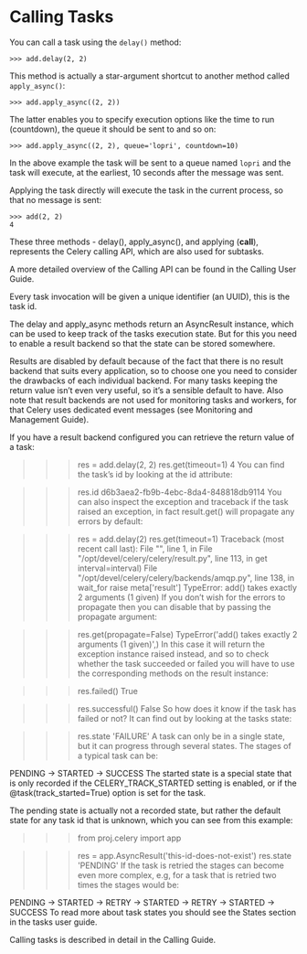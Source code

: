 # Calling Tasks

You can call a task using the `delay()` method:

```
>>> add.delay(2, 2)
```

This method is actually a star-argument shortcut to another method called `apply_async()`:

```
>>> add.apply_async((2, 2))
```

The latter enables you to specify execution options like the time to run (countdown), the queue it should be sent to and so on:

```
>>> add.apply_async((2, 2), queue='lopri', countdown=10)
```

In the above example the task will be sent to a queue named `lopri` and the task will execute, at the earliest, 10 seconds after the message was sent.

Applying the task directly will execute the task in the current process, so that no message is sent:

```
>>> add(2, 2)
4
```

These three methods - delay(), apply_async(), and applying (__call__), represents the Celery calling API, which are also used for subtasks.

A more detailed overview of the Calling API can be found in the Calling User Guide.

Every task invocation will be given a unique identifier (an UUID), this is the task id.

The delay and apply_async methods return an AsyncResult instance, which can be used to keep track of the tasks execution state. But for this you need to enable a result backend so that the state can be stored somewhere.

Results are disabled by default because of the fact that there is no result backend that suits every application, so to choose one you need to consider the drawbacks of each individual backend. For many tasks keeping the return value isn’t even very useful, so it’s a sensible default to have. Also note that result backends are not used for monitoring tasks and workers, for that Celery uses dedicated event messages (see Monitoring and Management Guide).

If you have a result backend configured you can retrieve the return value of a task:

>>> res = add.delay(2, 2)
>>> res.get(timeout=1)
4
You can find the task’s id by looking at the id attribute:

>>> res.id
d6b3aea2-fb9b-4ebc-8da4-848818db9114
You can also inspect the exception and traceback if the task raised an exception, in fact result.get() will propagate any errors by default:

>>> res = add.delay(2)
>>> res.get(timeout=1)
Traceback (most recent call last):
File "<stdin>", line 1, in <module>
File "/opt/devel/celery/celery/result.py", line 113, in get
    interval=interval)
File "/opt/devel/celery/celery/backends/amqp.py", line 138, in wait_for
    raise meta['result']
TypeError: add() takes exactly 2 arguments (1 given)
If you don’t wish for the errors to propagate then you can disable that by passing the propagate argument:

>>> res.get(propagate=False)
TypeError('add() takes exactly 2 arguments (1 given)',)
In this case it will return the exception instance raised instead, and so to check whether the task succeeded or failed you will have to use the corresponding methods on the result instance:

>>> res.failed()
True

>>> res.successful()
False
So how does it know if the task has failed or not? It can find out by looking at the tasks state:

>>> res.state
'FAILURE'
A task can only be in a single state, but it can progress through several states. The stages of a typical task can be:

PENDING -> STARTED -> SUCCESS
The started state is a special state that is only recorded if the CELERY_TRACK_STARTED setting is enabled, or if the @task(track_started=True) option is set for the task.

The pending state is actually not a recorded state, but rather the default state for any task id that is unknown, which you can see from this example:

>>> from proj.celery import app

>>> res = app.AsyncResult('this-id-does-not-exist')
>>> res.state
'PENDING'
If the task is retried the stages can become even more complex, e.g, for a task that is retried two times the stages would be:

PENDING -> STARTED -> RETRY -> STARTED -> RETRY -> STARTED -> SUCCESS
To read more about task states you should see the States section in the tasks user guide.

Calling tasks is described in detail in the Calling Guide.